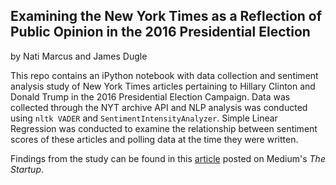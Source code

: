 ## Examining the New York Times as a Reflection of Public Opinion in the 2016 Presidential Election
by Nati Marcus and James Dugle

This repo contains an iPython notebook with data collection and sentiment analysis study of New York Times articles pertaining to Hillary Clinton and Donald Trump in the 2016 Presidential Election Campaign. Data was collected through the NYT archive API and NLP analysis was conducted using `nltk VADER` and `SentimentIntensityAnalyzer`. Simple Linear Regression was conducted to examine the relationship between sentiment scores of these articles and polling data at the time they were written.

Findings from the study can be found in this [article](https://medium.com/swlh/examining-the-new-york-times-as-a-reflection-of-public-opinion-in-the-2016-presidential-election-70c255097785) posted on Medium's *The Startup*.
